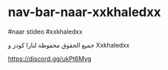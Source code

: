 # nav-bar-naar-xxkhaledxx
#naar stideo 
#xxkhaledxx

جميع الحقوق محفوظة لنارا كودز و
Xxkhaledxx

https://discord.gg/ukPt6Myg
